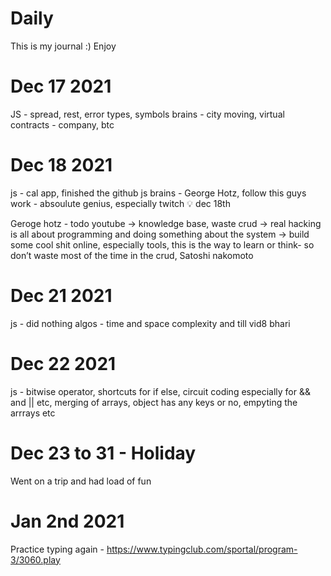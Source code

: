 # Daily
This is my journal :) Enjoy


# Dec 17 2021
JS - spread, rest, error types, symbols 
brains - city moving, virtual contracts - company, btc 

# Dec 18 2021
js - cal app, finished the github js
brains - George Hotz, follow this guys work - absoulute genius, especially twitch 💡
dec 18th 

Geroge hotz  - todo youtube -> knowledge base, waste crud -> real hacking is all about programming and doing something about the system -> build some cool shit online, especially tools, this is the way to learn or think- so don’t waste most of the time in the crud, Satoshi nakomoto

# Dec 21 2021

js - did nothing
algos - time and space complexity and till vid8 bhari 


# Dec 22 2021

js - bitwise operator, shortcuts for if else, circuit coding especially for && and || etc, merging of arrays, object has any keys or no, empyting the arrrays etc

# Dec 23 to 31 - Holiday 

Went on a trip and had load of fun 

# Jan 2nd 2021

Practice typing again  - https://www.typingclub.com/sportal/program-3/3060.play







